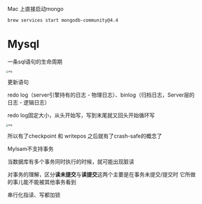 

Mac 上直接启动mongo

```shell
brew services start mongodb-community@4.4
```



# Mysql

一条sql语句的生命周期

<img src="https://static001.geekbang.org/resource/image/0d/d9/0d2070e8f84c4801adbfa03bda1f98d9.png?" alt="img" style="zoom:40%;margin-left:-10px;" />





更新语句

redo log（server引擎持有的日志 - 物理日志）、binlog（归档日志，Server层的日志 - 逻辑日志）

redo log固定大小，从头开始写，写到末尾就又回头开始循环写

<img src="https://static001.geekbang.org/resource/image/16/a7/16a7950217b3f0f4ed02db5db59562a7.png?" alt="img" style="zoom:40%;margin-left:-10px;" />



所以有了checkpoint 和 writepos 之后就有了crash-safe的概念了

MyIsam不支持事务



当数据库有多个事务同时执行的时候，就可能出现脏读

对事务的理解，区分<strong>读未提交</strong>与<strong>读提交</strong>这两个主要是在事务未提交/提交时  它所做的事儿能不能被其他事务看到

串行化指读、写都加锁